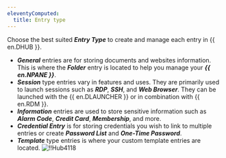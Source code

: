 ```yaml
---
eleventyComputed:
  title: Entry type
---
```

Choose the best suited ***Entry Type*** to create and manage each entry in {{ en.DHUB }}.

* ***General*** entries are for storing documents and websites information. This is where the ***Folder*** entry is located to help you manage your ***{{ en.NPANE }}***.
* ***Session*** type entries vary in features and uses. They are primarily used to launch sessions such as ***RDP***, ***SSH***, and ***Web Browser***. They can be launched with the {{ en.DLAUNCHER }} or in combination with {{ en.RDM }}.
* ***Information*** entries are used to store sensitive information such as ***Alarm Code***, ***Credit Card***, ***Membership***, and more.
* ***Credential Entry*** is for storing credentials you wish to link to multiple entries or create ***Password List*** and ***One-Time Password***.
* ***Template*** type entries is where your custom template entries are located.
![!!Hub4118](https://cdnweb.devolutions.net/docs/docs_en_hub_Hub4118.png)
